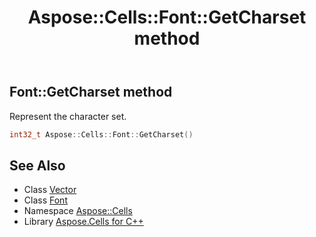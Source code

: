 ﻿---
title: Aspose::Cells::Font::GetCharset method
linktitle: GetCharset
second_title: Aspose.Cells for C++ API Reference
description: 'Aspose::Cells::Font::GetCharset method. Represent the character set in C++.'
type: docs
weight: 600
url: /cpp/aspose.cells/font/getcharset/
---
## Font::GetCharset method


Represent the character set.

```cpp
int32_t Aspose::Cells::Font::GetCharset()
```

## See Also

* Class [Vector](../../vector/)
* Class [Font](../)
* Namespace [Aspose::Cells](../../)
* Library [Aspose.Cells for C++](../../../)
